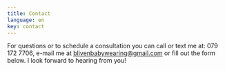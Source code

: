 ```yaml
---
title: Contact
language: en
key: contact
---
```


For questions or to schedule a consultation you can call or text me at: 079 172 7706, e-mail me at [blivenbabywearing@gmail.com](mailto:blivenbabywearing@gmail.com) or fill out the form below. I look forward to hearing from you!

